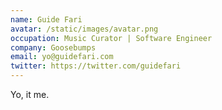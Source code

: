 ```yaml
---
name: Guide Fari
avatar: /static/images/avatar.png
occupation: Music Curator | Software Engineer 
company: Goosebumps
email: yo@guidefari.com
twitter: https://twitter.com/guidefari
---
```


Yo, it me.
